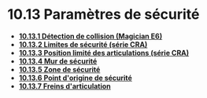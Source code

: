 # 10.13 Paramètres de sécurité

* **[10.13.1 Détection de collision (Magician E6)](collision.md)**
* **[10.13.2 Limites de sécurité (série CRA)](safelimit.md)**
* **[10.13.3 Position limité des articulations (série CRA)](jointlimit.md)**
* **[10.13.4 Mur de sécurité](safety_limit.md)**
* **[10.13.5 Zone de sécurité](safety_area.md)**
* **[10.13.6 Point d'origine de sécurité](home_point.md)**
* **[10.13.7 Freins d'articulation](brake.md)**